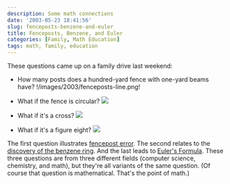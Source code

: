 ```yaml
---
description: Some math connections
date: '2003-05-23 18:41:56'
slug: fenceposts-benzene-and-euler
title: Fenceposts, Benzene, and Euler
categories: [Family, Math Education]
tags: math, family, education
---
```


These questions came up on a family drive last weekend:

* How many posts does a hundred-yard fence with one-yard beams have? !/images/2003/fenceposts-line.png!

* What if the fence is circular? ![]({{site.image_url}}/2003/fenceposts-circle.png)

* What if it's a cross? ![]({{site.image_url}}/2003/fenceposts-cross.png)

* What if it's a figure eight? ![]({{site.image_url}}/2003/fenceposts-eight.png)

The first question illustrates [fencepost error](http://www.google.com/search?q=fencepost+error).  The second relates to the [discovery of the benzene ring](http://www.google.com/search?q=discovery+benzene).  And the last leads to [Euler's Formula](http://www.google.com/search?q=euler%27s+formula).  These three questions are from three different fields (computer science, chemistry, and math), but they're all variants of the same question.  (Of course that question is mathematical.  That's the point of math.)
